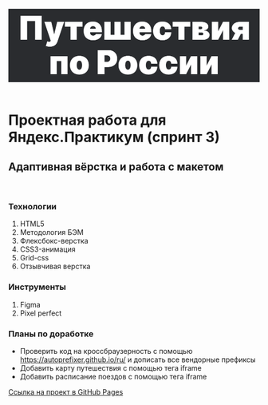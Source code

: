<img src="./screenshots/russian-trevel.png" alt="Проект: Путешествие по России" width=600 style="text-align:center"/> <br><br>

# Проектная работа для Яндекс.Практикум (спринт 3)

## Адаптивная вёрстка и работа с макетом
<br>

### Технологии
1. HTML5
2. Методология БЭМ
3. Флексбокс-верстка
4. CSS3-анимация
5. Grid-css
6. Отзывчивая верстка

### Инструменты
1. Figma
2. Pixel perfect

### Планы по доработке
* Проверить код на кроссбраузерность c помощью https://autoprefixer.github.io/ru/ и дописать все вендорные префиксы
* Добавить карту путешествия с помощью тега iframe
* Добавить расписание поездов с помощью тега iframe

[Ссылка на проект в GitHub Pages](https://ivkrylova.github.io/russian-travel/)
